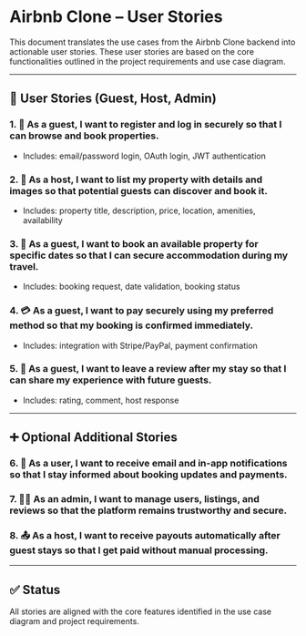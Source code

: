 # Airbnb Clone – User Stories

This document translates the use cases from the Airbnb Clone backend into actionable user stories. These user stories are based on the core functionalities outlined in the project requirements and use case diagram.

---

## 👤 User Stories (Guest, Host, Admin)

### 1. 🧍 As a guest, I want to register and log in securely so that I can browse and book properties.
- Includes: email/password login, OAuth login, JWT authentication

### 2. 🏡 As a host, I want to list my property with details and images so that potential guests can discover and book it.
- Includes: property title, description, price, location, amenities, availability

### 3. 📅 As a guest, I want to book an available property for specific dates so that I can secure accommodation during my travel.
- Includes: booking request, date validation, booking status

### 4. 💳 As a guest, I want to pay securely using my preferred method so that my booking is confirmed immediately.
- Includes: integration with Stripe/PayPal, payment confirmation

### 5. 📝 As a guest, I want to leave a review after my stay so that I can share my experience with future guests.
- Includes: rating, comment, host response

---

## ➕ Optional Additional Stories

### 6. 🔔 As a user, I want to receive email and in-app notifications so that I stay informed about booking updates and payments.

### 7. 🧑‍💼 As an admin, I want to manage users, listings, and reviews so that the platform remains trustworthy and secure.

### 8. 📤 As a host, I want to receive payouts automatically after guest stays so that I get paid without manual processing.

---

## ✅ Status

All stories are aligned with the core features identified in the use case diagram and project requirements.
